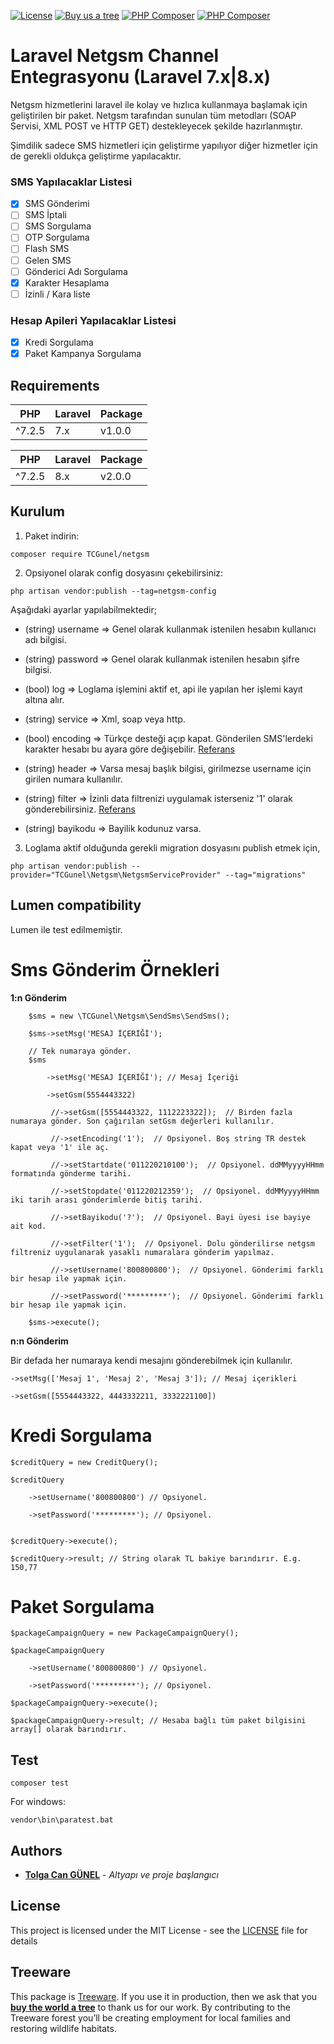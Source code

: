[![License](https://poser.pugx.org/tcgunel/netgsm/license)](https://packagist.org/packages/tcgunel/netgsm)
[![Buy us a tree](https://img.shields.io/badge/Treeware-%F0%9F%8C%B3-lightgreen)](https://plant.treeware.earth/tcgunel/netgsm)
[![PHP Composer](https://github.com/tcgunel/netgsm/actions/workflows/laravel7-tests.yml/badge.svg)](https://github.com/tcgunel/netgsm/actions/workflows/laravel7-tests.yml)
[![PHP Composer](https://github.com/tcgunel/netgsm/actions/workflows/laravel8-tests.yml/badge.svg)](https://github.com/tcgunel/netgsm/actions/workflows/laravel8-tests.yml)

# Laravel Netgsm Channel Entegrasyonu (Laravel 7.x|8.x)
Netgsm hizmetlerini laravel ile kolay ve hızlıca kullanmaya başlamak için geliştirilen bir paket. Netgsm
tarafından sunulan tüm metodları (SOAP Servisi, XML POST ve HTTP GET) destekleyecek şekilde hazırlanmıştır.

Şimdilik sadece SMS hizmetleri için geliştirme yapılıyor diğer hizmetler için de gerekli oldukça 
geliştirme yapılacaktır.

### SMS Yapılacaklar Listesi

- [x] SMS Gönderimi
- [ ] SMS İptali
- [ ] SMS Sorgulama
- [ ] OTP Sorgulama
- [ ] Flash SMS
- [ ] Gelen SMS
- [ ] Gönderici Adı Sorgulama
- [x] Karakter Hesaplama
- [ ] İzinli / Kara liste

### Hesap Apileri Yapılacaklar Listesi

- [x] Kredi Sorgulama
- [x] Paket Kampanya Sorgulama

## Requirements
| PHP    | Laravel | Package |
|--------|---------|---------|
| ^7.2.5 | 7.x     | v1.0.0  |

| PHP    | Laravel | Package |
|--------|---------|---------|
| ^7.2.5 | 8.x     | v2.0.0  |

## Kurulum

1) Paket indirin:
```
composer require TCGunel/netgsm
```

2) Opsiyonel olarak config dosyasını çekebilirsiniz:
```
php artisan vendor:publish --tag=netgsm-config
```

Aşağıdaki ayarlar yapılabilmektedir;
* (string) username => Genel olarak kullanmak istenilen hesabın kullanıcı adı bilgisi.

* (string) password => Genel olarak kullanmak istenilen hesabın şifre bilgisi.

* (bool) log => Loglama işlemini aktif et, api ile yapılan her işlemi kayıt altına alır. 
  
* (string) service => Xml, soap veya http. 

* (bool) encoding => Türkçe desteği açıp kapat. Gönderilen SMS'lerdeki karakter hesabı bu ayara göre değişebilir. [Referans](https://www.netgsm.com.tr/dokuman/#soap-servisi-sms-g%C3%B6nderme)

* (string) header => Varsa mesaj başlık bilgisi, girilmezse username için girilen numara kullanılır.

* (string) filter => İzinli data filtrenizi uygulamak isterseniz '1' olarak gönderebilirsiniz. [Referans](https://www.netgsm.com.tr/dokuman/#soap-servisi-sms-g%C3%B6nderme)

* (string) bayikodu => Bayilik kodunuz varsa.

3) Loglama aktif olduğunda gerekli migration dosyasını publish etmek için,
```
php artisan vendor:publish --provider="TCGunel\Netgsm\NetgsmServiceProvider" --tag="migrations"
```

## Lumen compatibility

Lumen ile test edilmemiştir.

Sms Gönderim Örnekleri
====================
**1:n Gönderim**

```
    $sms = new \TCGunel\Netgsm\SendSms\SendSms();
    
    $sms->setMsg('MESAJ İÇERİĞİ');
    
    // Tek numaraya gönder.
    $sms
    
        ->setMsg('MESAJ İÇERİĞİ'); // Mesaj İçeriği
        
        ->setGsm(5554443322)
        
         //->setGsm([5554443322, 1112223322]);  // Birden fazla numaraya gönder. Son çağırılan setGsm değerleri kullanılır.
         
         //->setEncoding('1');  // Opsiyonel. Boş string TR destek kapat veya '1' ile aç.
         
         //->setStartdate('011220210100');  // Opsiyonel. ddMMyyyyHHmm formatında gönderme tarihi.
         
         //->setStopdate('011220212359');  // Opsiyonel. ddMMyyyyHHmm iki tarih arası gönderimlerde bitiş tarihi.
         
         //->setBayikodu('?');  // Opsiyonel. Bayi üyesi ise bayiye ait kod.
         
         //->setFilter('1');  // Opsiyonel. Dolu gönderilirse netgsm filtreniz uygulanarak yasaklı numaralara gönderim yapılmaz.
         
         //->setUsername('800800800');  // Opsiyonel. Gönderimi farklı bir hesap ile yapmak için.
         
         //->setPassword('*********');  // Opsiyonel. Gönderimi farklı bir hesap ile yapmak için.
    
    $sms->execute();
```

**n:n Gönderim**

Bir defada her numaraya kendi mesajını gönderebilmek için kullanılır.

```
->setMsg(['Mesaj 1', 'Mesaj 2', 'Mesaj 3']); // Mesaj içerikleri
        
->setGsm([5554443322, 4443332211, 3332221100])
```

Kredi Sorgulama
====================
```
$creditQuery = new CreditQuery();

$creditQuery

    ->setUsername('800800800') // Opsiyonel.
    
    ->setPassword('*********'); // Opsiyonel.


$creditQuery->execute();

$creditQuery->result; // String olarak TL bakiye barındırır. E.g. 150,77
```

Paket Sorgulama
====================
```
$packageCampaignQuery = new PackageCampaignQuery();

$packageCampaignQuery

    ->setUsername('800800800') // Opsiyonel.

    ->setPassword('*********'); // Opsiyonel.

$packageCampaignQuery->execute();

$packageCampaignQuery->result; // Hesaba bağlı tüm paket bilgisini array[] olarak barındırır.
```

## Test
```
composer test
```
For windows:
```
vendor\bin\paratest.bat
```

## Authors

* [**Tolga Can GÜNEL**](https://github.com/tcgunel) - *Altyapı ve proje başlangıcı*

[comment]: <> (See also the list of [contributors]&#40;https://github.com/freshbitsweb/laravel-log-enhancer/graphs/contributors&#41; who participated in this project.)

## License

This project is licensed under the MIT License - see the [LICENSE](LICENSE) file for details

## Treeware

This package is [Treeware](https://treeware.earth). If you use it in production, then we ask that you [**buy the world a tree**](https://plant.treeware.earth/tcgunel/netgsm) to thank us for our work. By contributing to the Treeware forest you’ll be creating employment for local families and restoring wildlife habitats.
